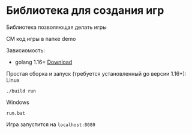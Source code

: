 # Библиотека для создания игр

Библиотека позволяющая делать игры

СМ код игры в папке demo

Зависиомость:
* golang 1.16+ [Download](https://golang.org/dl/) 

Простая сборка и запуск (требуется установленный go версии 1.16+):
Linux
```
./build run
```
Windows
```
run.bat
```
Игра запустится на `localhost:8080` 


